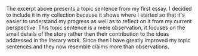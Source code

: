 The excerpt above presents a topic sentence from my first essay. I decided to include it in my collection because it shows where I started so that it's easier to understand my progress as well as to reflect on it from my current perspective. This topic sentence is a mere observation, it focuses on the small details of the story rather then their contribution to the ideas addressed in the literary work. Since then I have greatly improved my topic sentences and they now resemble claims more than observations.
